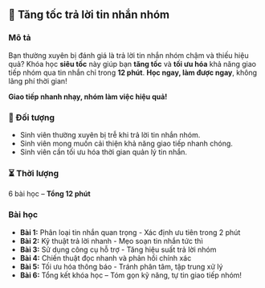 ## 🚀 Tăng tốc trả lời tin nhắn nhóm  

### Mô tả  
Bạn thường xuyên bị đánh giá là trả lời tin nhắn nhóm chậm và thiếu hiệu quả? Khóa học **siêu tốc** này giúp bạn **tăng tốc** và **tối ưu hóa** khả năng giao tiếp nhóm qua tin nhắn chỉ trong **12 phút**. **Học ngay, làm được ngay**, không lãng phí thời gian!  

**Giao tiếp nhanh nhạy, nhóm làm việc hiệu quả!**  

### 🎯 Đối tượng  
- Sinh viên thường xuyên bị trễ khi trả lời tin nhắn nhóm.  
- Sinh viên mong muốn cải thiện khả năng giao tiếp nhanh chóng.  
- Sinh viên cần tối ưu hóa thời gian quản lý tin nhắn.  

### ⏳ Thời lượng  
6 bài học – **Tổng 12 phút**  

### Bài học  
- **Bài 1:** Phân loại tin nhắn quan trọng - Xác định ưu tiên trong 2 phút  
- **Bài 2:** Kỹ thuật trả lời nhanh - Mẹo soạn tin nhắn tức thì  
- **Bài 3:** Sử dụng công cụ hỗ trợ - Tăng hiệu suất trả lời nhóm  
- **Bài 4:** Chiến thuật đọc nhanh và phản hồi chính xác  
- **Bài 5:** Tối ưu hóa thông báo - Tránh phân tâm, tập trung xử lý  
- **Bài 6:** Tổng kết khóa học – Tóm gọn kỹ năng, tự tin giao tiếp nhóm!
